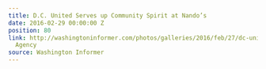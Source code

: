 ```yaml
---
title: D.C. United Serves up Community Spirit at Nando’s
date: 2016-02-29 00:00:00 Z
position: 80
link: http://washingtoninformer.com/photos/galleries/2016/feb/27/dc-united-serves-community-spirit-nandos-photos-na/#Feb29
  Agency
source: Washington Informer
---
```


